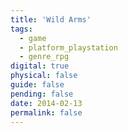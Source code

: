 ```yaml
---
title: 'Wild Arms'
tags:
  - game
  - platform_playstation
  - genre_rpg
digital: true
physical: false
guide: false
pending: false
date: 2014-02-13
permalink: false
---
```

